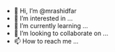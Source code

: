 - 👋 Hi, I’m @mrashidfar
- 👀 I’m interested in ...
- 🌱 I’m currently learning ...
- 💞️ I’m looking to collaborate on ...
- 📫 How to reach me ...

<!---
mrashidfar/mrashidfar is a ✨ special ✨ repository because its `README.md` (this file) appears on your GitHub profile.
You can click the Preview link to take a look at your changes.
--->
